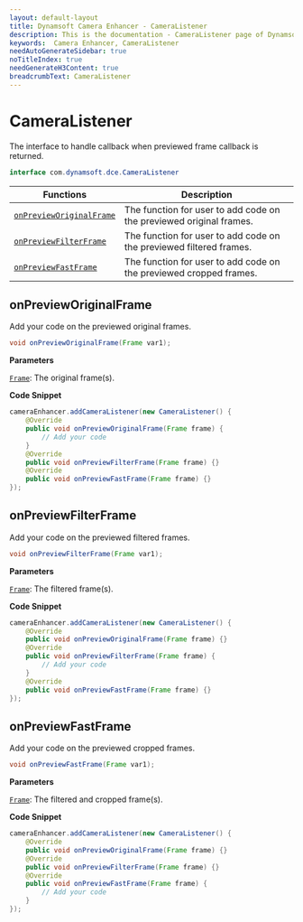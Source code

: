 ```yaml
---
layout: default-layout
title: Dynamsoft Camera Enhancer - CameraListener
description: This is the documentation - CameraListener page of Dynamsoft Camera Enhancer.
keywords:  Camera Enhancer, CameraListener
needAutoGenerateSidebar: true
noTitleIndex: true
needGenerateH3Content: true
breadcrumbText: CameraListener
---
```


# CameraListener

The interface to handle callback when previewed frame callback is returned.

```java
interface com.dynamsoft.dce.CameraListener
```

| Functions | Description |
| --------- | ----------- |
| [`onPreviewOriginalFrame`](#onprevieworiginalframe) | The function for user to add code on the previewed original frames. |
| [`onPreviewFilterFrame`](#onpreviewfilterframe) |  The function for user to add code on the previewed filtered frames. |
| [`onPreviewFastFrame`](#onpreviewfastframe) |  The function for user to add code on the previewed cropped frames. |

## onPreviewOriginalFrame

Add your code on the previewed original frames.

```java
void onPreviewOriginalFrame(Frame var1);
```

**Parameters**

[`Frame`]({{site.android-api-auxiliary}}frame.html): The original frame(s).

**Code Snippet**

```java
cameraEnhancer.addCameraListener(new CameraListener() {
    @Override
    public void onPreviewOriginalFrame(Frame frame) {
        // Add your code
    }
    @Override
    public void onPreviewFilterFrame(Frame frame) {}
    @Override
    public void onPreviewFastFrame(Frame frame) {}
});
```

## onPreviewFilterFrame

Add your code on the previewed filtered frames.

```java
void onPreviewFilterFrame(Frame var1);
```

**Parameters**

[`Frame`]({{site.android-api-auxiliary}}frame.html): The filtered frame(s).

**Code Snippet**

```java
cameraEnhancer.addCameraListener(new CameraListener() {
    @Override
    public void onPreviewOriginalFrame(Frame frame) {}
    @Override
    public void onPreviewFilterFrame(Frame frame) {
        // Add your code
    }
    @Override
    public void onPreviewFastFrame(Frame frame) {}
});
```

## onPreviewFastFrame

Add your code on the previewed cropped frames.

```java
void onPreviewFastFrame(Frame var1);
```

**Parameters**

[`Frame`]({{site.android-api-auxiliary}}frame.html): The filtered and cropped frame(s).

**Code Snippet**

```java
cameraEnhancer.addCameraListener(new CameraListener() {
    @Override
    public void onPreviewOriginalFrame(Frame frame) {}
    @Override
    public void onPreviewFilterFrame(Frame frame) {}
    @Override
    public void onPreviewFastFrame(Frame frame) {
        // Add your code
    }
});
```
